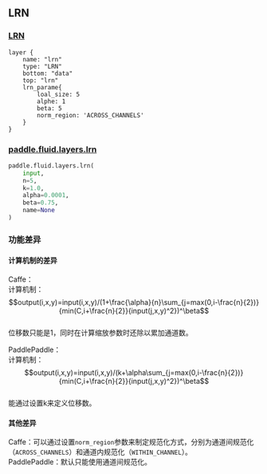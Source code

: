 ## LRN


### [LRN](http://caffe.berkeleyvision.org/tutorial/layers/lrn.html)
```
layer {
	name: "lrn"
	type: "LRN"
	bottom: "data"
	top: "lrn"	
	lrn_parame{
		loal_size: 5
		alphe: 1
		beta: 5
		norm_region: 'ACROSS_CHANNELS'
	}
}
```


### [paddle.fluid.layers.lrn](http://paddlepaddle.org/documentation/docs/zh/1.3/api_cn/layers_cn.html#permalink-99-lrn)
```python
paddle.fluid.layers.lrn(
	input, 
	n=5, 
	k=1.0, 
	alpha=0.0001, 
	beta=0.75, 
	name=None
)
```  

### 功能差异
#### 计算机制的差异
Caffe：  
计算机制：  
$$output(i,x,y)=input(i,x,y)/(1+\frac{\alpha}{n}\sum_{j=max(0,i-\frac{n}{2})}{min(C,i+\frac{n}{2}}{input(j,x,y)^2})^\beta$$  
位移数只能是1，同时在计算缩放参数时还除以累加通道数。  
  


PaddlePaddle：  
计算机制：  
$$output(i,x,y)=input(i,x,y)/(k+\alpha\sum_{j=max(0,i-\frac{n}{2})}{min(C,i+\frac{n}{2}}{input(j,x,y)^2})^\beta$$  
能通过设置k来定义位移数。


#### 其他差异
Caffe：可以通过设置`norm_region`参数来制定规范化方式，分别为通道间规范化（`ACROSS_CHANNELS`）和通道内规范化（`WITHIN_CHANNEL`）。     
PaddlePaddle：默认只能使用通道间规范化。
